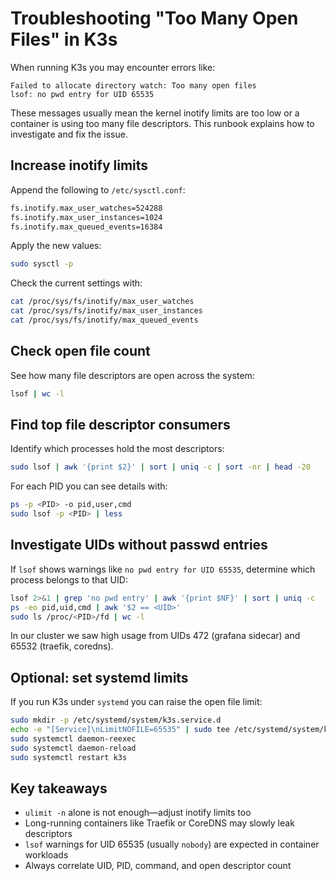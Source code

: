 # Troubleshooting "Too Many Open Files" in K3s

When running K3s you may encounter errors like:

```text
Failed to allocate directory watch: Too many open files
lsof: no pwd entry for UID 65535
```

These messages usually mean the kernel inotify limits are too low or a container is using too many file descriptors.
This runbook explains how to investigate and fix the issue.

## Increase inotify limits

Append the following to `/etc/sysctl.conf`:

```bash
fs.inotify.max_user_watches=524288
fs.inotify.max_user_instances=1024
fs.inotify.max_queued_events=16384
```

Apply the new values:

```bash
sudo sysctl -p
```

Check the current settings with:

```bash
cat /proc/sys/fs/inotify/max_user_watches
cat /proc/sys/fs/inotify/max_user_instances
cat /proc/sys/fs/inotify/max_queued_events
```

## Check open file count

See how many file descriptors are open across the system:

```bash
lsof | wc -l
```

## Find top file descriptor consumers

Identify which processes hold the most descriptors:

```bash
sudo lsof | awk '{print $2}' | sort | uniq -c | sort -nr | head -20
```

For each PID you can see details with:

```bash
ps -p <PID> -o pid,user,cmd
sudo lsof -p <PID> | less
```

## Investigate UIDs without passwd entries

If `lsof` shows warnings like `no pwd entry for UID 65535`, determine which process belongs to that UID:

```bash
lsof 2>&1 | grep 'no pwd entry' | awk '{print $NF}' | sort | uniq -c
ps -eo pid,uid,cmd | awk '$2 == <UID>'
sudo ls /proc/<PID>/fd | wc -l
```

In our cluster we saw high usage from UIDs 472 (grafana sidecar) and 65532 (traefik, coredns).

## Optional: set systemd limits

If you run K3s under `systemd` you can raise the open file limit:

```bash
sudo mkdir -p /etc/systemd/system/k3s.service.d
echo -e "[Service]\nLimitNOFILE=65535" | sudo tee /etc/systemd/system/k3s.service.d/override.conf
sudo systemctl daemon-reexec
sudo systemctl daemon-reload
sudo systemctl restart k3s
```

## Key takeaways

* `ulimit -n` alone is not enough—adjust inotify limits too
* Long-running containers like Traefik or CoreDNS may slowly leak descriptors
* `lsof` warnings for UID 65535 (usually `nobody`) are expected in container workloads
* Always correlate UID, PID, command, and open descriptor count
